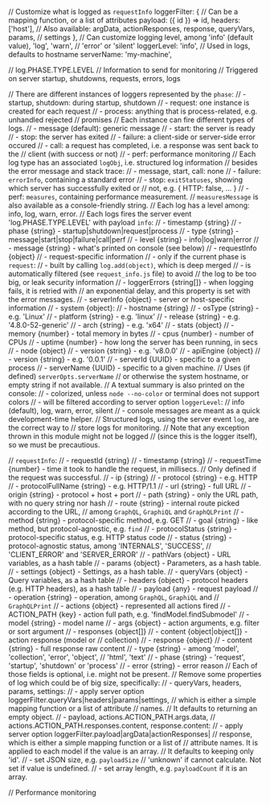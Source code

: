 
  // Customize what is logged as `requestInfo`
  loggerFilter: {
    // Can be a mapping function, or a list of attributes
    payload: ({ id }) => id,
    headers: ['host'],
    // Also available: argData, actionResponses, response, queryVars, params,
    // settings
  },
  // Can customize logging level, among 'info' (default value), 'log', 'warn',
  // 'error' or 'silent'
  loggerLevel: 'info',
  // Used in logs, defaults to hostname
  serverName: 'my-machine',

  // log.PHASE.TYPE.LEVEL
  // Information to send for monitoring
  // Triggered on server startup, shutdowns, requests, errors, logs

// There are different instances of loggers represented by the `phase`:
//  - startup, shutdown: during startup, shutdown
//  - request: one instance is created for each request
//  - process: anything that is process-related, e.g. unhandled rejected
//    promises
// Each instance can fire different types of logs.
//  - message (default): generic message
//  - start: the server is ready
//  - stop: the server has exited
//  - failure: a client-side or server-side error occured
//  - call: a request has completed, i.e. a response was sent back to the
//    client (with success or not)
//  - perf: performance monitoring
// Each log type has an associated `logObj`, i.e. structured log information
// besides the error message and stack trace:
//  - message, start, call: none
//  - failure: `errorInfo`, containing a standard error
//  - stop: `exitStatuses`, showing which server has successfully exited or
//    not, e.g. { HTTP: false, ... }
//  - perf: `measures`, containing performance measurement.
//    `measuresMessage` is also available as a console-friendly string.
// Each log has a level among: info, log, warn, error.
// Each logs fires the server event 'log.PHASE.TYPE.LEVEL' with payload `info`:
//  - timestamp {string}
//  - phase {string} - startup|shutdown|request|process
//  - type {string} - message|start|stop|failure|call|perf
//  - level {string} - info|log|warn|error
//  - message {string} - what's printed on console (see below)
//  - requestInfo {object}
//      - request-specific information
//      - only if the current phase is `request`:
//      - built by calling `log.add(object)`, which is deep merged
//      - is automatically filtered (see `request_info.js` file) to avoid
//        the log to be too big, or leak security information
//  - loggerErrors {string[]} - when logging fails, it is retried with
//    an exponential delay, and this property is set with the error messages.
//  - serverInfo {object} - server or host-specific information
//      - system {object}:
//         - hostname {string}
//         - osType {string} - e.g. 'Linux'
//         - platform {string} - e.g. 'linux'
//         - release {string} - e.g. '4.8.0-52-generic'
//         - arch {string} - e.g. 'x64'
//      - stats {object}
//         - memory {number} - total memory in bytes
//         - cpus {number} - number of CPUs
//         - uptime {number} - how long the server has been running, in secs
//      - node {object}
//         - version {string} - e.g. 'v8.0.0'
//      - apiEngine {object}
//         - version {string} - e.g. '0.0.1'
//      - serverId {UUID} - specific to a given process
//      - serverName {UUID} - specific to a given machine.
//        Uses (if defined) `serverOpts.serverName`
//        or otherwise the system hostname, or empty string if not available.
// A textual summary is also printed on the console:
//  - colorized, unless `node --no-color` or terminal does not support colors
//  - will be filtered according to server option `loggerLevel`:
//    info (default), log, warn, error, silent
//  - console messages are meant as a quick development-time helper.
//    Structured logs, using the server event `log`, are the correct way to
//    store logs for monitoring.
// Note that any exception thrown in this module might not be logged
// (since this is the logger itself), so we must be precautious.

// `requestInfo`:
//   - requestId {string}
//   - timestamp {string}
//   - requestTime {number} - time it took to handle the request, in millisecs.
//     Only defined if the request was successful.
//   - ip {string}
//   - protocol {string} - e.g. HTTP
//   - protocolFullName {string} - e.g. HTTP/1.1
//   - url {string} - full URL
//   - origin {string} - protocol + host + port
//   - path {string} - only the URL path, with no query string nor hash
//   - route {string} - internal route picked according to the URL,
//     among `GraphQL`, `GraphiQL` and `GraphQLPrint`
//   - method {string} - protocol-specific method, e.g. GET
//   - goal {string} - like method, but protocol-agnostic, e.g. `find`
//   - protocolStatus {string} - protocol-specific status, e.g. HTTP status code
//   - status {string} - protocol-agnostic status, among 'INTERNALS', 'SUCCESS',
//     'CLIENT_ERROR' and 'SERVER_ERROR'
//   - pathVars {object} - URL variables, as a hash table
//   - params {object} - Parameters, as a hash table.
//   - settings {object} - Settings, as a hash table.
//   - queryVars {object} - Query variables, as a hash table
//   - headers {object} - protocol headers (e.g. HTTP headers), as a hash table
//   - payload {any} - request payload
//   - operation {string} - operation, among `GraphQL`, `GraphiQL` and
//     `GraphQLPrint`
//   - actions {object} - represented all actions fired
//      - ACTION_PATH {key} - action full path, e.g. 'findModel.findSubmodel'
//         - model {string} - model name
//         - args {object} - action arguments, e.g. filter or sort argument
//         - responses {object[]}
//            - content {object|object[]} - action response (model or
//              collection)
//   - response {object}
//      - content {string} - full response raw content
//      - type {string} - among 'model', 'collection', 'error', 'object',
//        'html', 'text'
//   - phase {string} - 'request', 'startup', 'shutdown' or 'process'
//   - error {string} - error reason
// Each of those fields is optional, i.e. might not be present.
// Remove some properties of log which could be of big size, specifically:
//   - queryVars, headers, params, settings:
//      - apply server option loggerFilter.queryVars|headers|params|settings,
//        which is either a simple mapping function or a list of attribute
//        names.
//        It defaults to returning an empty object.
//   - payload, actions.ACTION_PATH.args.data,
//     actions.ACTION_PATH.responses.content, response.content:
//      - apply server option loggerFilter.payload|argData|actionResponses|
//        response, which is either a simple mapping function or a list of
//        attribute names. It is applied to each model if the value is an array.
//        It defaults to keeping only 'id'.
//      - set JSON size, e.g. `payloadSize`
//        'unknown' if cannot calculate. Not set if value is undefined.
//      - set array length, e.g. `payloadCount` if it is an array.

  // Performance monitoring
